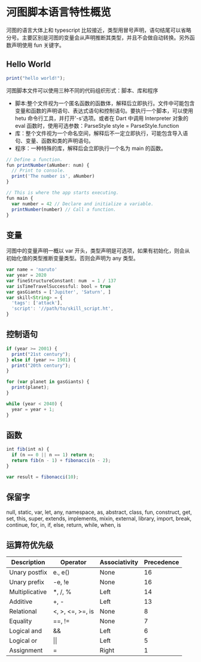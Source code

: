# 河图脚本语言特性概览

河图的语言大体上和 typescript 比较接近，类型用冒号声明，语句结尾可以省略分号。主要区别是河图的变量会从声明推断其类型，并且不会做自动转换。另外函数声明使用 fun 关键字。

## Hello World

```typescript
print("hello world!");
```

河图脚本文件可以使用三种不同的代码组织形式：脚本、库和程序

- 脚本:整个文件视为一个匿名函数的函数体，解释后立即执行。文件中可能包含变量和函数的声明语句、表达式语句和控制语句。要执行一个脚本，可以使用 hetu 命令行工具，并打开'-s'选项。或者在 Dart 中调用 Interpreter 对象的 eval 函数时，使用可选参数：ParseStyle style = ParseStyle.function
- 库：整个文件视为一个命名空间，解释后不一定立即执行，可能包含导入语句、变量、函数和类的声明语句。
- 程序：一种特殊的库，解释后会立即执行一个名为 main 的函数。

```typescript
// Define a function.
fun printNumber(aNumber: num) {
  // Print to console.
  print('The number is', aNumber)
}

// This is where the app starts executing.
fun main {
  var number = 42 // Declare and initialize a variable.
  printNumber(number) // Call a function.
}
```

## 变量

河图中的变量声明一概以 var 开头，类型声明是可选项，如果有初始化，则会从初始化值的类型推断变量类型。否则会声明为 any 类型。

```typescript
var name = 'naruto'
var year = 2020
var fineStructureConstant: num  = 1 / 137
var isTimeTravelSuccessful: bool = true
var gasGiants = ['Jupiter', 'Saturn', ]
var skill<String> = {
  'tags': ['attack'],
  'script': '//path/to/skill_script.ht',
}
```

## 控制语句

```typescript
if (year >= 2001) {
  print("21st century");
} else if (year >= 1901) {
  print("20th century");
}

for (var planet in gasGiants) {
  print(planet);
}

while (year < 2040) {
  year = year + 1;
}
```

## 函数

```typescript
int fib(int n) {
  if (n == 0 || n == 1) return n;
  return fib(n - 1) + fibonacci(n - 2);
}

var result = fibonacci(10);
```

## 保留字

null, static, var, let, any, namespace, as, abstract, class, fun, construct, get, set, this, super, extends, implements, mixin, external, library, import, break, continue, for, in, if, else, return, while, when, is

## 运算符优先级

| Description    | Operator         | Associativity | Precedence |
| -------------- | ---------------- | ------------- | ---------- |
| Unary postfix  | e., e()          | None          | 16         |
| Unary prefix   | -e, !e           | None          | 16         |
| Multiplicative | \*, /, %         | Left          | 14         |
| Additive       | +, -             | Left          | 13         |
| Relational     | <, >, <=, >=, is | None          | 8          |
| Equality       | ==, !=           | None          | 7          |
| Logical and    | &&               | Left          | 6          |
| Logical or     | \|\|             | Left          | 5          |
| Assignment     | =                | Right         | 1          |
